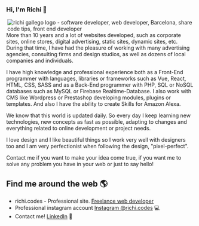 ### Hi, I'm Richi 👋

<img align="right" src="https://richi.codes/richicodes_logo.png" alt="richi gallego logo - software developer, web developer, Barcelona, share code tips, front end developer">

More than 10 years and a lot of websites developed, such as corporate sites, online stores, digital advertising, static sites, dynamic sites, etc. During that time, I have had the pleasure of working with many advertising agencies, consulting firms and design studios, as well as dozens of local companies and individuals.

I have high knowledge and professional experience both as a Front-End programmer with languages, libraries or frameworks such as Vue, React, HTML, CSS, SASS and as a Back-End programmer with PHP, SQL or NoSQL databases such as MySQL or Firebase Realtime-Database. I also work with CMS like Wordpress or Prestashop developing modules, plugins or templates. And also I have the ability to create Skills for Amazon Alexa.

We know that this world is updated daily. So every day I keep learning new technologies, new concepts as fast as possible, adapting to changes and everything related to online development or project needs.

I love design and I like beautiful things so I work very well with designers too and I am very perfectionist when following the design, "pixel-perfect".

Contact me if you want to make your idea come true, if you want me to solve any problem you have in your web or just to say hello!



## Find me around the web 🌎 
- richi.codes - Professional site. <a href="https://richi.codes/" title="richi gallego - Freelance web developer">Freelance web developer</a>
- Professional instagram account <a href="https://www.instagram.com/richi.codes/">Instagram @richi.codes</a> 💻 
- Contact me! <a href="https://www.linkedin.com/in/richigallego/">LinkedIn</a> 💼
